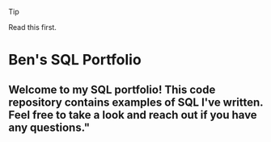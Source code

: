 > [!TIP]
> Read this first.

# Ben's SQL Portfolio
## Welcome to my SQL portfolio! This code repository contains examples of SQL I've written. Feel free to take a look and reach out if you have any questions."

